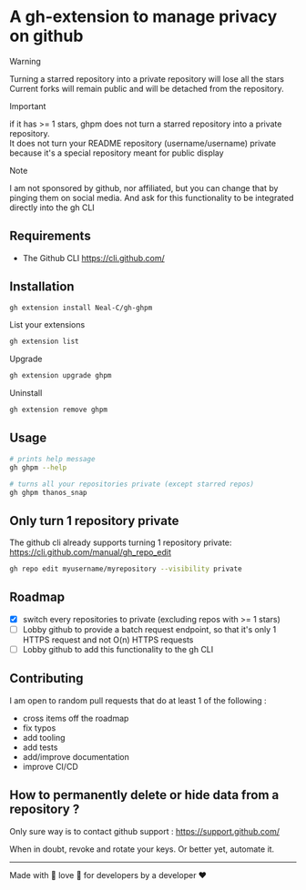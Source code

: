 # A gh-extension to manage privacy on github

> [!WARNING]
> Turning a starred repository into a private repository will lose all the stars  
> Current forks will remain public and will be detached from the repository.

> [!IMPORTANT]
> if it has >= 1 stars, ghpm does not turn a starred repository into a private repository.  
> It does not turn your README repository (username/username) private because it's a special repository meant for public display

> [!NOTE]
> I am not sponsored by github, nor affiliated, but you can change that by pinging them on social media. And ask for this functionality to be integrated directly into the gh CLI

## Requirements 

- The Github CLI https://cli.github.com/

## Installation

```bash
gh extension install Neal-C/gh-ghpm
```

List your extensions

```bash
gh extension list
```

Upgrade

```bash
gh extension upgrade ghpm
```

Uninstall

```bash
gh extension remove ghpm
```

## Usage

```bash
# prints help message
gh ghpm --help
```

```bash
# turns all your repositories private (except starred repos)
gh ghpm thanos_snap
```

## Only turn 1 repository private

The github cli already supports turning 1 repository private: https://cli.github.com/manual/gh_repo_edit

```bash
gh repo edit myusername/myrepository --visibility private
```

## Roadmap

- [x] switch every repositories to private (excluding repos with >= 1 stars)
- [ ] Lobby github to provide a batch request endpoint, so that it's only 1 HTTPS request and not O(n) HTTPS requests
- [ ] Lobby github to add this functionality to the gh CLI

## Contributing

I am open to random pull requests that do at least 1 of the following :
- cross items off the roadmap
- fix typos
- add tooling
- add tests
- add/improve documentation
- improve CI/CD


## How to permanently delete or hide data from a repository ?

Only sure way is to contact github support : https://support.github.com/

When in doubt, revoke and rotate your keys. Or better yet, automate it.

---

Made with 💞 love 💞 for developers by a developer ❤️



